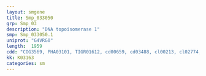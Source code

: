 ```yaml
---
layout: smgene
title: Smp_033050
grp: Smp_03
description: "DNA topoisomerase 1"
smp: Smp_033050.1
uniprot: "G4VRG0"
length:  1959
cdd: "COG3569, PHA03101, TIGR01612, cd00659, cd03488, cl00213, cl02774, cl16833, pfam01028, pfam02919, pfam04156, pfam14370, smart00435"
kk: K03163
categories: sm
---
```

